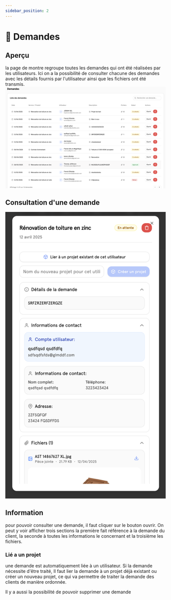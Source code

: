 ```yaml
---
sidebar_position: 2
---
```


# 📄 Demandes

## Aperçu

la page de montre regroupe toutes les demandes qui ont été réalisées par les utilisateurs. Ici on a la possibilité de consulter chacune des demandes avec les détails fournis par l'utilisateur ainsi que les fichiers ont été transmis.
![Demandes](./img/asks.png)

## Consultation d'une demande

![Demande apercue](./img/ask_overview.png)

## Information

pour pouvoir consulter une demande, il faut cliquer sur le bouton ouvrir. On peut y voir afficher trois sections la première fait référence à la demande du client, la seconde à toutes les informations le concernant et la troisième les fichiers.

### Lié a un projet

une demande est automatiquement liée à un utilisateur. Si la demande nécessite d'être traité, Il faut lier la demande à un projet déjà existant ou créer un nouveau projet, ce qui va permettre de traiter la demande des clients de manière ordonnée.

Il y a aussi la possibilité de pouvoir supprimer une demande
